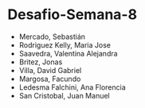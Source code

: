 # Desafio-Semana-8
- Mercado, Sebastián
- Rodriguez Kelly, Maria Jose
- Saavedra, Valentina Alejandra
- Britez, Jonas
- Villa, David Gabriel
- Margosa, Facundo
- Ledesma Falchini, Ana Florencia
- San Cristobal, Juan Manuel
